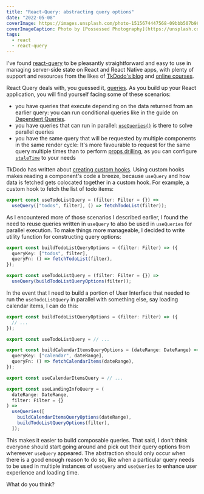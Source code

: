 ```yaml
---
title: "React-Query: abstracting query options"
date: "2022-05-08"
coverImage: https://images.unsplash.com/photo-1515674447568-09bbb507b96c?ixlib=rb-1.2.1&q=80&fm=jpg&crop=entropy&cs=tinysrgb&dl=possessed-photography-Xlx80tr5bEE-unsplash.jpg&w=1920
coverImageCaption: Photo by [Possessed Photography](https://unsplash.com/@possessedphotography) on Unsplash
tags:
  - react
  - react-query
---
```


I've found [react-query](https://react-query.tanstack.com/) to be pleasantly straightforward and easy to use in managing server-side state on React and React Native apps, with plenty of support and resources from the likes of [TkDodo's blog](https://tkdodo.eu/blog/practical-react-query) and [online courses](https://ui.dev/react-query?coupon_code=aQcnd).

React Query deals with, you guessed it, [queries](https://react-query.tanstack.com/guides/queries). As you build up your React application, you will find yourself facing some of these scenarios:

- you have queries that execute depending on the data returned from an earlier query: you can run conditional queries like in the guide on [Dependent Queries](https://react-query.tanstack.com/guides/dependent-queries).
- you have queries that can run in parallel: [`useQueries()`](https://react-query.tanstack.com/guides/parallel-queries) is there to solve parallel queries
- you have the same query that will be requested by multiple components in the same render cycle: It's more favourable to request for the same query multiple times than to perform [props drilling](https://blogs.perficient.com/2021/12/03/understanding-react-context-and-property-prop-drilling/), as you can configure [`staleTime`](https://react-query.tanstack.com/guides/important-defaults) to your needs

TkDodo has written about [creating custom hooks](https://tkdodo.eu/blog/practical-react-query#create-custom-hooks). Using custom hooks makes reading a component's code a breeze, because `useQuery` and how data is fetched gets colocated together in a custom hook. For example, a custom hook to fetch the list of todo items:

```typescript
export const useTodoListQuery = (filter: Filter = {}) =>
  useQuery(["todos", filter], () => fetchTodoList(filter));
```

As I encountered more of those scenarios I described earlier, I found the need to reuse queries written in `useQuery` to also be used in `useQueries` for parallel execution. To make things more manageable, I decided to write utility function for constructing query options:

```typescript
export const buildTodoListQueryOptions = (filter: Filter) => ({
  queryKey: ["todos", filter],
  queryFn: () => fetchTodoList(filter),
});

export const useTodoListQuery = (filter: Filter = {}) =>
  useQuery(buildTodoListQueryOptions(filter));
```

In the event that I need to build a portion of User Interface that needed to run the `useTodoListQuery` in parallel with something else, say loading calendar items, I can do this:

```typescript
export const buildTodoListQueryOptions = (filter: Filter) => ({
  // ...
});

export const useTodoListQuery = // ...

export const buildCalendarItemsQueryOptions = (dateRange: DateRange) => ({
  queryKey: ["calendar", dateRange],
  queryFn: () => fetchCalendarItems(dateRange),
});

export const useCalendarItemsQuery = // ...

export const useLandingInfoQuery = (
  dateRange: DateRange,
  filter: Filter = {}
) =>
  useQueries([
    buildCalendarItemsQueryOptions(dateRange),
    buildTodoListQueryOptions(filter),
  ]);
```

This makes it easier to build composable queries. That said, I don't think everyone should start going around and pick out their query options from whereever `useQuery` appeared. The abstraction should only occur when there is a good enough reason to do so, like when a particular query needs to be used in multiple instances of `useQuery` and `useQueries` to enhance user experience and loading time.

What do you think?
